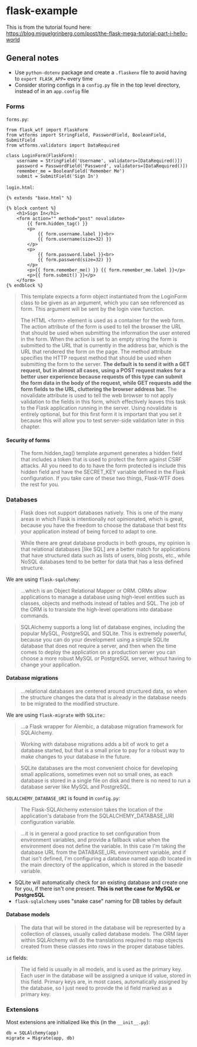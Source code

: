 # flask-example

This is from the tutorial found here: https://blog.miguelgrinberg.com/post/the-flask-mega-tutorial-part-i-hello-world

## General notes

- Use `python-dotenv` package and create a `.flaskenv` file to avoid having to `export FLASK_APP=` every time
- Consider storing configs in a `config.py` file in the top level directory, instead of in an `app.config` file

### Forms

`forms.py`:

```
from flask_wtf import FlaskForm
from wtforms import StringField, PasswordField, BooleanField, SubmitField
from wtforms.validators import DataRequired

class LoginForm(FlaskForm):
    username = StringField('Username', validators=[DataRequired()])
    password = PasswordField('Password', validators=[DataRequired()])
    remember_me = BooleanField('Remember Me')
    submit = SubmitField('Sign In')
```

`login.html`:

```
{% extends "base.html" %}

{% block content %}
    <h1>Sign In</h1>
    <form action="" method="post" novalidate>
        {{ form.hidden_tag() }}
        <p>
            {{ form.username.label }}<br>
            {{ form.username(size=32) }}
        </p>
        <p>
            {{ form.password.label }}<br>
            {{ form.password(size=32) }}
        </p>
        <p>{{ form.remember_me() }} {{ form.remember_me.label }}</p>
        <p>{{ form.submit() }}</p>
    </form>
{% endblock %}
```

>This template expects a form object instantiated from the LoginForm class to be given as an argument, which you can see referenced as form. This argument will be sent by the login view function.
>
>The HTML &lt;form&gt; element is used as a container for the web form. The action attribute of the form is used to tell the browser the URL that should be used when submitting the information the user entered in the form. When the action is set to an empty string the form is submitted to the URL that is currently in the address bar, which is the URL that rendered the form on the page. The method attribute specifies the HTTP request method that should be used when submitting the form to the server. **The default is to send it with a GET request, but in almost all cases, using a POST request makes for a better user experience because requests of this type can submit the form data in the body of the request, while GET requests add the form fields to the URL, cluttering the browser address bar.** The novalidate attribute is used to tell the web browser to not apply validation to the fields in this form, which effectively leaves this task to the Flask application running in the server. Using novalidate is entirely optional, but for this first form it is important that you set it because this will allow you to test server-side validation later in this chapter.

#### Security of forms

>The form.hidden_tag() template argument generates a hidden field that includes a token that is used to protect the form against CSRF attacks. All you need to do to have the form protected is include this hidden field and have the SECRET_KEY variable defined in the Flask configuration. If you take care of these two things, Flask-WTF does the rest for you.

### Databases

>Flask does not support databases natively. This is one of the many areas in which Flask is intentionally not opinionated, which is great, because you have the freedom to choose the database that best fits your application instead of being forced to adapt to one.

>While there are great database products in both groups, my opinion is that relational databases [like SQL] are a better match for applications that have structured data such as lists of users, blog posts, etc., while NoSQL databases tend to be better for data that has a less defined structure.

We are using `flask-sqalchemy`:

>...which is an Object Relational Mapper or ORM. ORMs allow applications to manage a database using high-level entities such as classes, objects and methods instead of tables and SQL. The job of the ORM is to translate the high-level operations into database commands.

>SQLAlchemy supports a long list of database engines, including the popular MySQL, PostgreSQL and SQLite. This is extremely powerful, because you can do your development using a simple SQLite database that does not require a server, and then when the time comes to deploy the application on a production server you can choose a more robust MySQL or PostgreSQL server, without having to change your application.

#### Database migrations

>...relational databases are centered around structured data, so when the structure changes the data that is already in the database needs to be migrated to the modified structure.

We are using `flask-migrate` with `SQLite`::

>...a Flask wrapper for Alembic, a database migration framework for SQLAlchemy.

>Working with database migrations adds a bit of work to get a database started, but that is a small price to pay for a robust way to make changes to your database in the future.

>SQLite databases are the most convenient choice for developing small applications, sometimes even not so small ones, as each database is stored in a single file on disk and there is no need to run a database server like MySQL and PostgreSQL.

`SQLALCHEMY_DATABASE_URI` is found in `config.py`:

>The Flask-SQLAlchemy extension takes the location of the application's database from the SQLALCHEMY_DATABASE_URI configuration variable.

>...it is in general a good practice to set configuration from environment variables, and provide a fallback value when the environment does not define the variable. In this case I'm taking the database URL from the DATABASE_URL environment variable, and if that isn't defined, I'm configuring a database named app.db located in the main directory of the application, which is stored in the basedir variable.

- SQLite will automatically check for an existing database and create one for you, if there isn't one present. **This is not the case for MySQL or PostgreSQL**
- `flask-sqlalchemy` uses "snake case" naming for DB tables by default

#### Database models

>The data that will be stored in the database will be represented by a collection of classes, usually called database models. The ORM layer within SQLAlchemy will do the translations required to map objects created from these classes into rows in the proper database tables.

`id` fields:

>The id field is usually in all models, and is used as the primary key. Each user in the database will be assigned a unique id value, stored in this field. Primary keys are, in most cases, automatically assigned by the database, so I just need to provide the id field marked as a primary key.

### Extensions

Most extensions are initialized like this (in the `__init__.py`):

```
db = SQLAlchemy(app)
migrate = Migrate(app, db)
```
